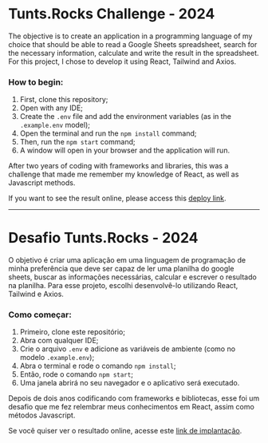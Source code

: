 # Tunts.Rocks Challenge - 2024

The objective is to create an application in a programming language of my choice that should be able to read a Google Sheets spreadsheet, search for the necessary information, calculate and write the result in the spreadsheet. For this project, I chose to develop it using React, Tailwind and Axios.

### How to begin:

1. First, clone this repository;
2. Open with any IDE;
3. Create the `.env` file and add the environment variables (as in the `.example.env` model);
4. Open the terminal and run the `npm install` command;
5. Then, run the `npm start` command;
6. A window will open in your browser and the application will run.

After two years of coding with frameworks and libraries, this was a challenge that made me remember my knowledge of React, as well as Javascript methods.

If you want to see the result online, please access this [deploy link](https://tuntsrockchallenge.netlify.app/).

---

# Desafio Tunts.Rocks - 2024

O objetivo é criar uma aplicação em uma linguagem de programação de minha preferência que deve ser capaz de ler uma planilha do google sheets, buscar as informações necessárias, calcular e escrever o resultado na planilha. Para esse projeto, escolhi desenvolvê-lo utilizando React, Tailwind e Axios.

### Como começar:

1. Primeiro, clone este repositório;
2. Abra com qualquer IDE;
3. Crie o arquivo `.env` e adicione as variáveis de ambiente (como no modelo `.example.env`);
4. Abra o terminal e rode o comando `npm install`;
5. Então, rode o comando `npm start`;
6. Uma janela abrirá no seu navegador e o aplicativo será executado.

Depois de dois anos codificando com frameworks e bibliotecas, esse foi um desafio que me fez relembrar meus conhecimentos em React, assim como métodos Javascript.

Se você quiser ver o resultado online, acesse este [link de implantação](https://tuntsrockchallenge.netlify.app/).
